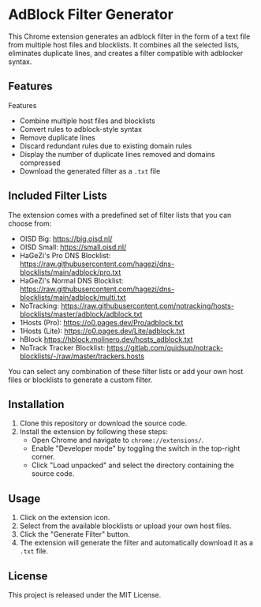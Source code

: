 # AdBlock Filter Generator

This Chrome extension generates an adblock filter in the form of a text file from multiple host files and blocklists. It combines all the selected lists, eliminates duplicate lines, and creates a filter compatible with adblocker syntax.

## Features

Features

- Combine multiple host files and blocklists
- Convert rules to adblock-style syntax
- Remove duplicate lines
- Discard redundant rules due to existing domain rules
- Display the number of duplicate lines removed and domains compressed
- Download the generated filter as a `.txt` file

## Included Filter Lists

The extension comes with a predefined set of filter lists that you can choose from:
- OISD Big: https://big.oisd.nl/
- OISD Small: https://small.oisd.nl/
- HaGeZi's Pro DNS Blocklist: https://raw.githubusercontent.com/hagezi/dns-blocklists/main/adblock/pro.txt
- HaGeZi's Normal DNS Blocklist: https://raw.githubusercontent.com/hagezi/dns-blocklists/main/adblock/multi.txt
- NoTracking: https://raw.githubusercontent.com/notracking/hosts-blocklists/master/adblock/adblock.txt
- 1Hosts (Pro): https://o0.pages.dev/Pro/adblock.txt
- 1Hosts (Lite): https://o0.pages.dev/Lite/adblock.txt
- hBlock https://hblock.molinero.dev/hosts_adblock.txt
- NoTrack Tracker Blocklist: https://gitlab.com/quidsup/notrack-blocklists/-/raw/master/trackers.hosts

You can select any combination of these filter lists or add your own host files or blocklists to generate a custom filter.

## Installation

1. Clone this repository or download the source code.
2. Install the extension by following these steps:
   - Open Chrome and navigate to `chrome://extensions/`.
   - Enable "Developer mode" by toggling the switch in the top-right corner.
   - Click "Load unpacked" and select the directory containing the source code.

## Usage

1. Click on the extension icon.
2. Select from the available blocklists or upload your own host files.
3. Click the "Generate Filter" button.
4. The extension will generate the filter and automatically download it as a `.txt` file.

## License

This project is released under the MIT License.

